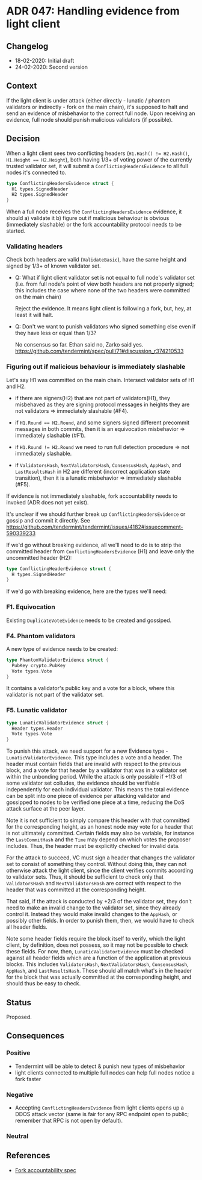 # ADR 047: Handling evidence from light client

## Changelog
* 18-02-2020: Initial draft
* 24-02-2020: Second version

## Context

If the light client is under attack (either directly - lunatic / phantom
validators or indirectly - fork on the main chain), it's supposed to halt and
send an evidence of misbehavior to the correct full node. Upon receiving an
evidence, full node should punish malicious validators (if possible).

## Decision

When a light client sees two conflicting headers (`H1.Hash() != H2.Hash()`,
`H1.Height == H2.Height`), both having 1/3+ of voting power of the currently
trusted validator set, it will submit a `ConflictingHeadersEvidence` to all
full nodes it's connected to.

```go
type ConflictingHeadersEvidence struct {
  H1 types.SignedHeader
  H2 types.SignedHeader
}
```

When a full node receives the `ConflictingHeadersEvidence` evidence, it should
a) validate it b) figure out if malicious behaviour is obvious (immediately
slashable) or the fork accountability protocol needs to be started.

### Validating headers

Check both headers are valid (`ValidateBasic`), have
the same height and signed by 1/3+ of known validator set.

- Q: What if light client validator set is not equal to full node's validator
  set (i.e. from full node's point of view both headers are not properly signed;
  this includes the case where none of the two headers were committed on the
  main chain)

  Reject the evidence. It means light client is following a fork, but, hey, at
  least it will halt.

- Q: Don't we want to punish validators who signed something else even if they
  have less or equal than 1/3?

  No consensus so far. Ethan said no, Zarko said yes.
  https://github.com/tendermint/spec/pull/71#discussion_r374210533

### Figuring out if malicious behaviour is immediately slashable

Let's say H1 was committed on the main chain. Intersect validator sets of H1
and H2.

* if there are signers(H2) that are not part of validators(H1), they misbehaved as
they are signing protocol messages in heights they are not validators =>
immediately slashable (#F4).

* if `H1.Round == H2.Round`, and some signers signed different precommit
messages in both commits, then it is an equivocation misbehavior => immediately
slashable (#F1).

* if `H1.Round != H2.Round` we need to run full detection procedure => not
immediately slashable.

* if `ValidatorsHash`, `NextValidatorsHash`, `ConsensusHash`,
`AppHash`, and `LastResultsHash` in H2 are different (incorrect application
state transition), then it is a lunatic misbehavior => immediately slashable (#F5).

If evidence is not immediately slashable, fork accountability needs to invoked
(ADR does not yet exist).

It's unclear if we should further break up `ConflictingHeadersEvidence` or
gossip and commit it directly. See
https://github.com/tendermint/tendermint/issues/4182#issuecomment-590339233

If we'd go without breaking evidence, all we'll need to do is to strip the
committed header from `ConflictingHeadersEvidence` (H1) and leave only the
uncommitted header (H2):

```go
type ConflictingHeaderEvidence struct {
  H types.SignedHeader
}
```

If we'd go with breaking evidence, here are the types we'll need:

### F1. Equivocation

Existing `DuplicateVoteEvidence` needs to be created and gossiped.

### F4. Phantom validators

A new type of evidence needs to be created:

```go
type PhantomValidatorEvidence struct {
  PubKey crypto.PubKey
  Vote types.Vote
}
```

It contains a validator's public key and a vote for a block, where this
validator is not part of the validator set.

### F5. Lunatic validator

```go
type LunaticValidatorEvidence struct {
  Header types.Header
  Vote types.Vote
}
```

To punish this attack, we need support for a new Evidence type -
`LunaticValidatorEvidence`. This type includes a vote and a header. The header
must contain fields that are invalid with respect to the previous block, and a
vote for that header by a validator that was in a validator set within the
unbonding period. While the attack is only possible if +1/3 of some validator
set colludes, the evidence should be verifiable independently for each
individual validator. This means the total evidence can be split into one piece
of evidence per attacking validator and gossipped to nodes to be verified one
piece at a time, reducing the DoS attack surface at the peer layer.

Note it is not sufficient to simply compare this header with that committed for
the corresponding height, as an honest node may vote for a header that is not
ultimately committed. Certain fields may also be variable, for instance the
`LastCommitHash` and the `Time` may depend on which votes the proposer includes.
Thus, the header must be explicitly checked for invalid data.

For the attack to succeed, VC must sign a header that changes the validator set
to consist of something they control. Without doing this, they can not
otherwise attack the light client, since the client verifies commits according
to validator sets. Thus, it should be sufficient to check only that
`ValidatorsHash` and `NextValidatorsHash` are correct with respect to the
header that was committed at the corresponding height.

That said, if the attack is conducted by +2/3 of the validator set, they don't
need to make an invalid change to the validator set, since they already control
it. Instead they would make invalid changes to the `AppHash`, or possibly other
fields. In order to punish them, then, we would have to check all header
fields.

Note some header fields require the block itself to verify, which the light
client, by definition, does not possess, so it may not be possible to check
these fields. For now, then, `LunaticValidatorEvidence` must be checked against
all header fields which are a function of the application at previous blocks.
This includes `ValidatorsHash`, `NextValidatorsHash`, `ConsensusHash`,
`AppHash`, and `LastResultsHash`. These should all match what's in the header
for the block that was actually committed at the corresponding height, and
should thus be easy to check.

## Status

Proposed.

## Consequences

### Positive

* Tendermint will be able to detect & punish new types of misbehavior
* light clients connected to multiple full nodes can help full nodes notice a
  fork faster

### Negative

* Accepting `ConflictingHeadersEvidence` from light clients opens up a DDOS
attack vector (same is fair for any RPC endpoint open to public; remember that
RPC is not open by default).

### Neutral

## References

* [Fork accountability spec](https://github.com/tendermint/spec/blob/master/spec/consensus/light-client/accountability.md)
